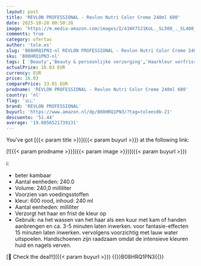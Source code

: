 ```yaml
---
layout: post
title: 'REVLON PROFESSIONAL - Revlon Nutri Color Creme 240ml 600'
date: 2025-10-20 00:50:28
image: 'https://m.media-amazon.com/images/I/41WX7SJ1KoL._SL500_._SL400_.jpg'
comments: true
category: ofertas
author: 'tole.es'
slug: 'B08HRQ1PN3-nl REVLON PROFESSIONAL - Revlon Nutri Color Creme 240ml 600'
sku: 'B08HRQ1PN3-nl'
tags: [ 'Beauty','Beauty & persoonlijke verzorging','Haarkleur verfrissende maskers','Haarkleurproducten','Haarverzorging','Kleurverfrissers','revlon professional','🇳🇱', ]
actualPrice: 16.03 EUR
currency: EUR
price: 16.03
comparePrice: 33.01 EUR
prodname: 'REVLON PROFESSIONAL - Revlon Nutri Color Creme 240ml 600'
country: 'nl'
flag: '🇳🇱'
brand: 'REVLON PROFESSIONAL'
buyurl: 'https://www.amazon.nl/dp/B08HRQ1PN3/?tag=tolees0b-21'
descuento: '51.44'
average: '19.0056521739131'
---
```


You've got [{{< param title >}}]({{< param buyurl >}}) at the following link:

[![{{< param prodname >}}]({{< param image >}})]({{< param buyurl >}})

ℹ️:

- beter kambaar
- Aantal eenheden: 240.0
- Volume: 240,0 milliliter
- Voorzien van voedingsstoffen
- kleur: 600 rood, inhoud: 240 ml
- Aantal eenheden: milliliter
- Verzorgt het haar en frist de kleur op
- Gebruik: na het wassen van het haar als een kuur met kam of handen aanbrengen en ca. 3-5 minuten laten inwerken. voor fantasie-effecten 15 minuten laten inwerken. vervolgens voorzichtig met lauw water uitspoelen. Handschoenen zijn raadzaam omdat de intensieve kleuren huid en nagels verven.

[🛒 Check the deal!!]({{< param buyurl >}})
{{<world>}}B08HRQ1PN3{{</world>}}
